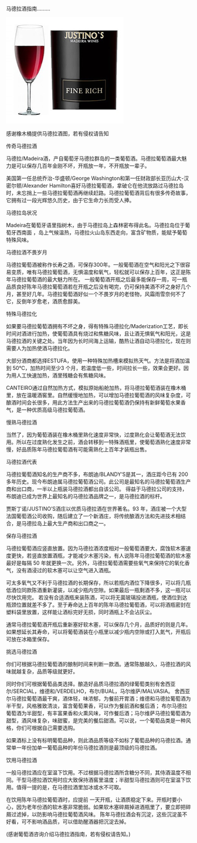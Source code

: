 马德拉酒指南.........


![马德拉酒指南](https://github.com/ywangnccu/ywang/blob/main/images/MADEIRA.jpg)

感谢橡木桶提供马德拉酒图，若有侵权请告知


传奇马德拉酒

马德拉/Madeira酒，产自葡萄牙马德拉群岛的一类葡萄酒。马德拉葡萄酒最大魅力是可以保存几百年金刚不坏，开瓶放一年，不开瓶放一辈子。

美国第一任总统乔治-华盛顿/George Washington和第一任财政部长亚历山大-汉密尔顿/Alexander Hamilton喜好马德拉葡萄酒，拿破仑在他流放路过马德拉岛时，未忘捎上一些马德拉葡萄酒再继续赶路。马德拉葡萄酒背后有很多传奇故事，它拥有过一段光辉悠久历史，由于它生命力长而受人捧。

马德拉岛状况

Madeira在葡萄牙语里指树木，由于马德拉岛上森林密布得此名。马德拉岛位于葡萄牙西南面 ，岛上气候温热，马德拉火山岛东西走向，富含矿物质，能赋予葡萄特殊风味。

马德拉酒不畏岁月

马德拉葡萄酒被称作长寿之酒，可保存300年。一般葡萄酒在空气和阳光之下很容易变质，唯有马德拉葡萄酒，无惧温度和氧气，轻松就可以保存上百年，这正是陈年马德拉葡萄酒的最大魅力所在。
一般葡萄酒开瓶之后最多能保存一周，可一瓶品质良好陈年马德拉葡萄酒若在开瓶之后没有喝完，仍可保持美酒不坏之身好几个月，甚至好几年。马德拉葡萄酒好似一个不畏岁月的老怪物，风霜雨雪奈何不了它，反倒年岁愈老，酒质愈醇美。

特殊马德拉化

如果要马德拉葡萄酒拥有不坏之身，得有特殊马德拉化/Maderization工艺，即长时间对酒进行加热，使葡萄酒具有烧过和焦糖风味，且让酒无惧氧气和阳光，这是马德拉酒的关键之处。当年因为长时间海上运输，酷热让酒自动马德拉化，现在则需要人为加热使酒马德拉化。

大部分酒商都选择ESTUFA，使用一种特殊加热槽来模拟热天气。方法是将酒加温到 50℃，加热时间至少3 个月，若温度低一些，时间拉长一些，效果会更好。因为用人工快速加热，酒里残糖会有焦糖风味。

CANTEIRO通过自然加热方式，模拟原始船舱加热，将马德拉葡萄酒装在橡木桶里，放在温暖酒窖里。自然缓慢地加热，可以增加马德拉葡萄酒的风味复杂度，可酿酒时间会长很多，用此方法生产出来的马德拉葡萄酒仍保持有新鲜葡萄水果香气，是一种优质高级马德拉葡萄酒。

慢熟马德拉酒

当然了，因为葡萄酒装在橡木桶里熟化速度非常快，过度熟化会让葡萄酒无法饮用。所以在过度熟化发生之前，酒会转移到一特殊酒瓶里，使葡萄酒熟化速度非常慢，好品质陈年马德拉葡萄酒有可能需熟化上百年才装瓶出售。

马德拉酒代表

马德拉葡萄酒知名的生产商不多，布朗迪/BLANDY’S是其一，酒庄距今已有 200 多年历史。现今布朗迪属马德拉葡萄酒公司。此公司是最知名的马德拉葡萄酒生产商和出口商，一半以上瓶装马德拉酒都出自该公司。
得益于马德拉公司的支持，布朗迪已成为世界上最知名的马德拉酒品牌之一，是马德拉酒的标杆。

贾斯丁诺/JUSTINO’S酒庄以优质马德拉酒在世界著名。93 年，酒庄被一个大型法国葡萄酒公司收购，随后建立了一个新酒庄，将传统酿酒方法和先进技术相结合，是马德拉岛上最大生产商和出口商之一。

保存马德拉酒

马德拉葡萄酒应竖直放置。因为马德拉酒浓度相对一般葡萄酒要大，腐蚀软木塞速度更快，若竖直放置酒瓶，才能减少木塞污染，有人说陈年马德拉葡萄酒的软木塞最好是每隔 50 年就更换一次。另外，马德拉葡萄酒需要些氧气来保持它的氧化香气，没有酒浸过的软木塞可以让空气进入酒瓶。

可太多氧气又不利于马德拉酒的长期保存，所以若瓶内酒位下降很多，可以将几瓶低酒位同款陈酒重新灌装，以减少瓶内空隙。如果最后一瓶剩酒不多，这一瓶可以尽快饮用完。
若没有合适酒瓶来装陈酒，可以将无菌玻璃投进酒瓶，使酒位到达瓶颈位置就差不多了。至于寿命达上百年的陈年马德拉葡萄酒，可以将酒瓶密封在塑料袋里放置，这样能让酒标完好无损，同时酒瓶上不会沾灰尘。

通常马德拉葡萄酒开瓶后重新塞好软木塞，可以保存几个月，品质好的则是几年。如果想延长其寿命，可以将葡萄酒装在小瓶里以减少瓶内空隙或打入氮气，开瓶后可放在冰箱里保存。

挑选马德拉酒

你们可根据马德拉葡萄酒的酿制时间来判断一款酒。通常陈酿越久，马德拉酒的风味就越复杂，品质等级就更好。

同时你们可根据葡萄品类选择。酿造好品质马德拉酒的绿葡萄类别有舍西亚尔/SERCIAL，维德和/VERDELHO，布尔/BUAL，马尔维萨/MALVASIA。
舍西亚尔马德拉葡萄酒最干爽，酒体轻，味浓郁，为餐前开胃酒；维德和马德拉葡萄酒为半干型，风格雅致清淡，富含葡萄果香，可以作为餐前酒和餐后酒；
布尔马德拉葡萄酒为半甜型，有丰富果香和火熏风味，可作餐后酒；马尔维萨马德拉葡萄酒为甜型，酒风味复杂，味甜蜜，是完美的餐后甜酒。可以说，一个葡萄品类是一种风格，你们可根据自己需要选购。

如果酒标上没有标明葡萄品种，则此酒品质等级不如标了葡萄品种的马德拉酒。通常单一年份加单一葡萄品种的年份马德拉酒则是最顶级的马德拉酒。

饮用马德拉酒

一般马德拉酒应在室温下饮用。不过根据马德拉酒所含糖分不同，其侍酒温度不相同。干型马德拉酒饮用时应大致保持酒窖里温度；半甜型马德拉酒则可在室温下饮用。值得一提的是，在马德拉酒里加冰或水不可取。

在饮用陈年马德拉葡萄酒时，应提前 一天开瓶，让酒质稳定下来。开瓶时要小心，因为老年份酒的软木塞非常脆弱。如果软木塞碎屑掉进酒瓶里了，要立即把碎屑过滤掉，以防影响马德拉葡萄酒风味。
陈年马德拉酒会有沉淀，这些沉淀虽不好看，可不影响酒品质，可以借助醒酒器把沉淀去掉。


(感谢葡萄酒咨询介绍马德拉酒指南，若有侵权请告知。)
